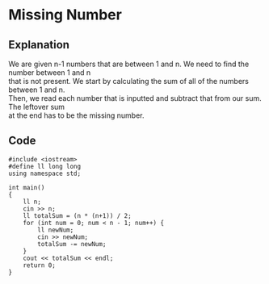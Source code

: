 # Missing Number

## Explanation
We are given n-1 numbers that are between 1 and n. We need to find the number between 1 and n  
that is not present. We start by calculating the sum of all of the numbers between 1 and n.  
Then, we read each number that is inputted and subtract that from our sum. The leftover sum  
at the end has to be the missing number.

## Code
    #include <iostream>
    #define ll long long
    using namespace std;

    int main()
    {
        ll n;
        cin >> n;
        ll totalSum = (n * (n+1)) / 2;
        for (int num = 0; num < n - 1; num++) {
            ll newNum;
            cin >> newNum;
            totalSum -= newNum;
        }
        cout << totalSum << endl;
        return 0;
    }
